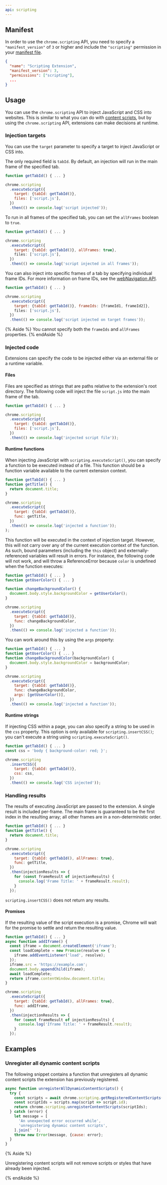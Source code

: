 ```yaml
---
api: scripting
---
```


## Manifest

In order to use the `chrome.scripting` API, you need to specify a
`"manifest_version"` of `3` or higher and include the `"scripting"` permission
in your [manifest file][manifest].

```json
{
  "name": "Scripting Extension",
  "manifest_version": 3,
  "permissions": ["scripting"],
  ...
}
```

## Usage

You can use the `chrome.scripting` API to inject JavaScript and CSS into
websites. This is similar to what you can do with
[content scripts][contentscripts], but by using the `chrome.scripting` API,
extensions can make decisions at runtime.

### Injection targets

You can use the `target` parameter to specify a target to inject JavaScript or
CSS into.

The only required field is `tabId`. By default, an injection will run in the
main frame of the specified tab.

```js
function getTabId() { ... }

chrome.scripting
  .executeScript({
    target: {tabId: getTabId()},
    files: ['script.js'],
  })
  .then(() => console.log('script injected'));
```

To run in all frames of the specified tab, you can set the `allFrames` boolean
to `true`.

```js
function getTabId() { ... }

chrome.scripting
  .executeScript({
    target: {tabId: getTabId()}, allFrames: true},
    files: ['script.js'],
  })
  .then(() => console.log('script injected in all frames'));
```

You can also inject into specific frames of a tab by specifying individual frame
IDs. For more information on frame IDs, see the
[webNavigation API][webnavigation].

```js
function getTabId() { ... }

chrome.scripting
  .executeScript({
    target: {tabId: getTabId()}, frameIds: [frameId1, frameId2]},
    files: ['script.js'],
  })
  .then(() => console.log('script injected on target frames'));
```

{% Aside %}
You cannot specify both the `frameIds` and `allFrames` properties.
{% endAside %}

### Injected code

Extensions can specify the code to be injected either via an external file or a
runtime variable.

#### Files

Files are specified as strings that are paths relative to the extension's root
directory. The following code will inject the file `script.js` into the main
frame of the tab.

```js
function getTabId() { ... }

chrome.scripting
  .executeScript({
    target: {tabId: getTabId()},
    files: ['script.js'],
  })
  .then(() => console.log('injected script file'));
```

#### Runtime functions

When injecting JavaScript with `scripting.executeScript()`, you can specify a
function to be executed instead of a file. This function should be a function
variable available to the current extension context.

```js
function getTabId() { ... }
function getTitle() {
  return document.title;
}

chrome.scripting
  .executeScript({
    target: {tabId: getTabId()},
    func: getTitle,
  })
  .then(() => console.log('injected a function'));
);
```

This function will be executed in the context of injection target. However,
this will not carry over any of the current execution context of the function.
As such, bound parameters (including the `this` object) and
externally-referenced variables will result in errors.  For instance, the
following code will not work, and will throw a ReferenceError because `color`
is undefined when the function executes:

```js
function getTabId() { ... }
function getUserColor() { ... }

function changeBackgroundColor() {
  document.body.style.backgroundColor = getUserColor();
}

chrome.scripting
  .executeScript({
    target: {tabId: getTabId()},
    func: changeBackgroundColor,
  })
  .then(() => console.log('injected a function'));
```

You can work around this by using the `args` property:

```js
function getTabId() { ... }
function getUserColor() { ... }
function changeBackgroundColor(backgroundColor) {
  document.body.style.backgroundColor = backgroundColor;
}

chrome.scripting
  .executeScript({
    target: {tabId: getTabId()},
    func: changeBackgroundColor,
    args: [getUserColor()],
  })
  .then(() => console.log('injected a function'));
```

#### Runtime strings

If injecting CSS within a page, you can also specify a string to be used in the
`css` property. This option is only available for `scripting.insertCSS()`; you
can't execute a string using `scripting.executeScript()`.

```js
function getTabId() { ... }
const css = 'body { background-color: red; }';

chrome.scripting
  .insertCSS({
    target: {tabId: getTabId()},
    css: css,
  })
  .then(() => console.log('CSS injected'));
```

### Handling results

The results of executing JavaScript are passed to the extension. A single
result is included per-frame. The main frame is guaranteed to be the first
index in the resulting array; all other frames are in a non-deterministic
order.

```js
function getTabId() { ... }
function getTitle() {
  return document.title;
}

chrome.scripting
  .executeScript({
    target: {tabId: getTabId(), allFrames: true},
    func: getTitle,
  })
  .then(injectionResults => {
    for (const frameResult of injectionResults) {
      console.log('Frame Title: ' + frameResult.result);
    }
  });
```

`scripting.insertCSS()` does not return any results.

#### Promises

If the resulting value of the script execution is a promise, Chrome will wait
for the promise to settle and return the resulting value.

```js
function getTabId() { ... }
async function addIframe() {
  const iframe = document.createElement('iframe');
  const loadComplete = new Promise(resolve => {
    iframe.addEventListener('load', resolve);
  });
  iframe.src = 'https://example.com';
  document.body.appendChild(iframe);
  await loadComplete;
  return iframe.contentWindow.document.title;
}

chrome.scripting
  .executeScript({
    target: {tabId: getTabId(), allFrames: true},
    func: addIframe,
  })
  .then(injectionResults => {
    for (const frameResult of injectionResults) {
      console.log('Iframe Title: ' + frameResult.result);
    }
  });
```

## Examples

### Unregister all dynamic content scripts

The following snippet contains a function that unregisters all dynamic content
scripts the extension has previously registered.

```js
async function unregisterAllDynamicContentScripts() {
  try {
    const scripts = await chrome.scripting.getRegisteredContentScripts();
    const scriptIds = scripts.map(script => script.id);
    return chrome.scripting.unregisterContentScripts(scriptIds);
  } catch (error) {
    let message = [
      'An unexpected error occurred while',
      'unregistering dynamic content scripts',
    ].join(' ');
    throw new Error(message, {cause: error};
  }
}
```

{% Aside %}

Unregistering content scripts will not remove scripts or styles that have
already been injected.

{% endAside %}

[manifest]: /docs/extensions/mv3/manifest
[contentscripts]: /docs/extensions/mv3/content_scripts
[webnavigation]: /docs/extensions/reference/webNavigation
[storage]: /docs/extensions/reference/storage
[messaging]: /docs/extensions/mv3/messaging
